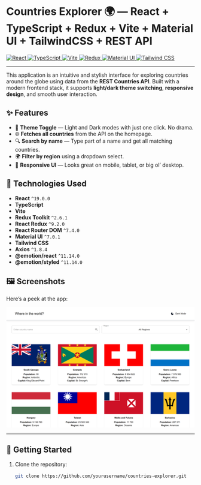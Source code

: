 # Countries Explorer 🌍 — React + TypeScript + Redux + Vite + Material UI + TailwindCSS + REST API

<a href="https://react.dev/" target="_blank" rel="noreferrer">
  <img src="https://raw.githubusercontent.com/danielcranney/readme-generator/main/public/icons/skills/react-colored.svg" width="36" height="36" alt="React" />
</a>
<a href="https://www.typescriptlang.org/" target="_blank" rel="noreferrer">
  <img src="https://raw.githubusercontent.com/danielcranney/readme-generator/main/public/icons/skills/typescript-colored.svg" width="36" height="36" alt="TypeScript" />
</a>
<a href="https://vitejs.dev/" target="_blank" rel="noreferrer">
  <img src="https://raw.githubusercontent.com/danielcranney/readme-generator/main/public/icons/skills/vite-colored.svg" width="36" height="36" alt="Vite" />
</a>
<a href="https://redux.js.org/" target="_blank" rel="noreferrer">
  <img src="https://raw.githubusercontent.com/danielcranney/readme-generator/main/public/icons/skills/redux-colored.svg" width="36" height="36" alt="Redux" />
</a>
<a href="https://mui.com/" target="_blank" rel="noreferrer">
  <img src="https://raw.githubusercontent.com/danielcranney/readme-generator/main/public/icons/skills/materialui-colored.svg" width="36" height="36" alt="Material UI" />
</a>
<a href="https://tailwindcss.com/" target="_blank" rel="noreferrer">
  <img src="https://raw.githubusercontent.com/danielcranney/readme-generator/main/public/icons/skills/tailwindcss-colored.svg" width="36" height="36" alt="Tailwind CSS" />
</a>

---

This application is an intuitive and stylish interface for exploring countries around the globe using data from the **REST Countries API**. Built with a modern frontend stack, it supports **light/dark theme switching**, **responsive design**, and smooth user interaction.

## ✨ Features

- 🔄 **Theme Toggle** — Light and Dark modes with just one click. No drama.
- 🌐 **Fetches all countries** from the API on the homepage.
- 🔍 **Search by name** — Type part of a name and get all matching countries.
- 🌍 **Filter by region** using a dropdown select.
- 📱 **Responsive UI** — Looks great on mobile, tablet, or big ol’ desktop.

## 🧰 Technologies Used

- **React** `^19.0.0`
- **TypeScript**
- **Vite**
- **Redux Toolkit** `^2.6.1`
- **React Redux** `^9.2.0`
- **React Router DOM** `^7.4.0`
- **Material UI** `^7.0.1`
- **Tailwind CSS**
- **Axios** `^1.8.4`
- **@emotion/react** `^11.14.0`
- **@emotion/styled** `^11.14.0`

## 🖼️ Screenshots

Here’s a peek at the app:

![App Screenshot](https://github.com/Bilostenko/my-country-app/blob/main/localhost_5173_%20(1).png)

---

## 🚀 Getting Started

1. Clone the repository:
   ```bash
   git clone https://github.com/yourusername/countries-explorer.git
